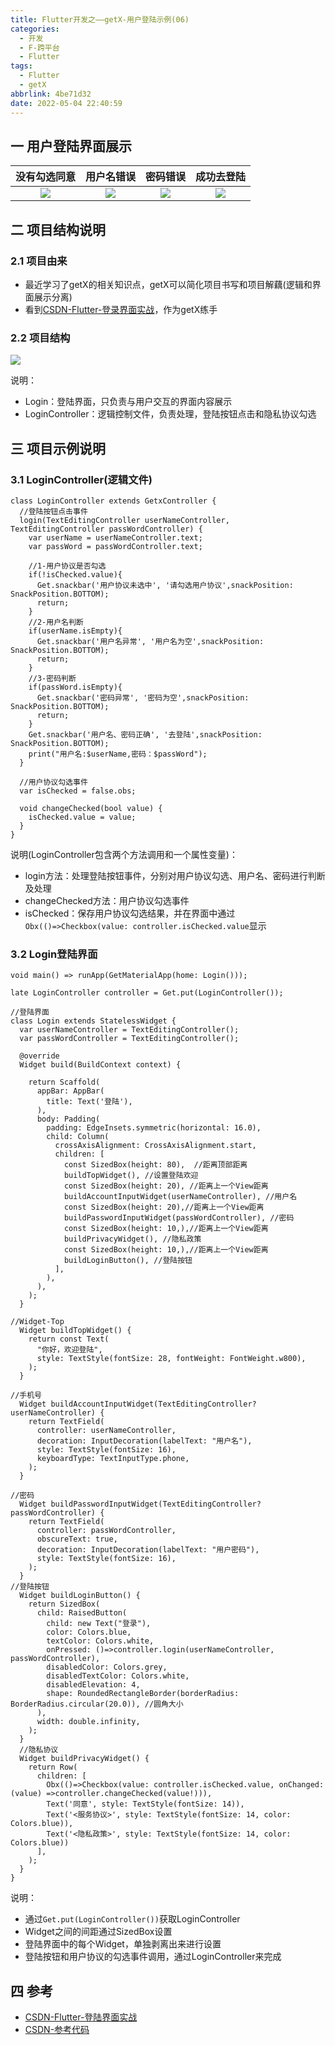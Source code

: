 ```yaml
---
title: Flutter开发之——getX-用户登陆示例(06)
categories:
  - 开发
  - F-跨平台
  - Flutter
tags:
  - Flutter
  - getX
abbrlink: 4be71d32
date: 2022-05-04 22:40:59
---
```

## 一 用户登陆界面展示

| 没有勾选同意 | 用户名错误 | 密码错误 | 成功去登陆 |
| :----------: | :--------: | :------: | :--------: |
|    ![][1]    |   ![][2]   |  ![][3]  |   ![][4]   |

<!--more-->

## 二 项目结构说明

### 2.1 项目由来

* 最近学习了getX的相关知识点，getX可以简化项目书写和项目解藕(逻辑和界面展示分离)
* 看到[CSDN-Flutter-登录界面实战](https://blog.csdn.net/mrRuby/article/details/122366726)，作为getX练手

### 2.2 项目结构

![][5]

说明：

* Login：登陆界面，只负责与用户交互的界面内容展示
* LoginController：逻辑控制文件，负责处理，登陆按钮点击和隐私协议勾选

## 三 项目示例说明

### 3.1 LoginController(逻辑文件)

```
class LoginController extends GetxController {
  //登陆按钮点击事件
  login(TextEditingController userNameController, TextEditingController passWordController) {
    var userName = userNameController.text;
    var passWord = passWordController.text;

    //1-用户协议是否勾选
    if(!isChecked.value){
      Get.snackbar('用户协议未选中', '请勾选用户协议',snackPosition: SnackPosition.BOTTOM);
      return;
    }
    //2-用户名判断
    if(userName.isEmpty){
      Get.snackbar('用户名异常', '用户名为空',snackPosition: SnackPosition.BOTTOM);
      return;
    }
    //3-密码判断
    if(passWord.isEmpty){
      Get.snackbar('密码异常', '密码为空',snackPosition: SnackPosition.BOTTOM);
      return;
    }
    Get.snackbar('用户名、密码正确', '去登陆',snackPosition: SnackPosition.BOTTOM);
    print("用户名:$userName,密码：$passWord");
  }

  //用户协议勾选事件
  var isChecked = false.obs;

  void changeChecked(bool value) {
    isChecked.value = value;
  }
}
```

说明(LoginController包含两个方法调用和一个属性变量)：

* login方法：处理登陆按钮事件，分别对用户协议勾选、用户名、密码进行判断及处理
* changeChecked方法：用户协议勾选事件
* isChecked：保存用户协议勾选结果，并在界面中通过`Obx(()=>Checkbox(value: controller.isChecked.value`显示

### 3.2 Login登陆界面

```
void main() => runApp(GetMaterialApp(home: Login()));

late LoginController controller = Get.put(LoginController());

//登陆界面
class Login extends StatelessWidget {
  var userNameController = TextEditingController();
  var passWordController = TextEditingController();

  @override
  Widget build(BuildContext context) {

    return Scaffold(
      appBar: AppBar(
        title: Text('登陆'),
      ),
      body: Padding(
        padding: EdgeInsets.symmetric(horizontal: 16.0),
        child: Column(
          crossAxisAlignment: CrossAxisAlignment.start,
          children: [
            const SizedBox(height: 80),  //距离顶部距离
            buildTopWidget(), //设置登陆欢迎
            const SizedBox(height: 20), //距离上一个View距离
            buildAccountInputWidget(userNameController), //用户名
            const SizedBox(height: 20),//距离上一个View距离
            buildPasswordInputWidget(passWordController), //密码
            const SizedBox(height: 10,),//距离上一个View距离
            buildPrivacyWidget(), //隐私政策
            const SizedBox(height: 10,),//距离上一个View距离
            buildLoginButton(), //登陆按钮
          ],
        ),
      ),
    );
  }

//Widget-Top
  Widget buildTopWidget() {
    return const Text(
      "你好，欢迎登陆",
      style: TextStyle(fontSize: 28, fontWeight: FontWeight.w800),
    );
  }

//手机号
  Widget buildAccountInputWidget(TextEditingController? userNameController) {
    return TextField(
      controller: userNameController,
      decoration: InputDecoration(labelText: "用户名"),
      style: TextStyle(fontSize: 16),
      keyboardType: TextInputType.phone,
    );
  }

//密码
  Widget buildPasswordInputWidget(TextEditingController? passWordController) {
    return TextField(
      controller: passWordController,
      obscureText: true,
      decoration: InputDecoration(labelText: "用户密码"),
      style: TextStyle(fontSize: 16),
    );
  }
//登陆按钮
  Widget buildLoginButton() {
    return SizedBox(
      child: RaisedButton(
        child: new Text("登录"),
        color: Colors.blue,
        textColor: Colors.white,
        onPressed: ()=>controller.login(userNameController, passWordController),
        disabledColor: Colors.grey,
        disabledTextColor: Colors.white,
        disabledElevation: 4,
        shape: RoundedRectangleBorder(borderRadius: BorderRadius.circular(20.0)), //圆角大小
      ),
      width: double.infinity,
    );
  }
  //隐私协议
  Widget buildPrivacyWidget() {
    return Row(
      children: [
        Obx(()=>Checkbox(value: controller.isChecked.value, onChanged: (value) =>controller.changeChecked(value!))),
        Text('同意', style: TextStyle(fontSize: 14)),
        Text('<服务协议>', style: TextStyle(fontSize: 14, color: Colors.blue)),
        Text('<隐私政策>', style: TextStyle(fontSize: 14, color: Colors.blue))
      ],
    );
  }
}
```

说明：

* 通过`Get.put(LoginController())`获取LoginController
* Widget之间的间距通过SizedBox设置
* 登陆界面中的每个Widget，单独剥离出来进行设置
* 登陆按钮和用户协议的勾选事件调用，通过LoginController来完成

## 四 参考

* [CSDN-Flutter-登陆界面实战](https://blog.csdn.net/mrRuby/article/details/122366726)
* [CSDN-参考代码](https://download.csdn.net/download/Calvin_zhou/85287169)



[1]:https://raw.githubusercontent.com/PGzxc/CDN/master/blog-flutter/flutter-getx-06-login-agree-error.png
[2]:https://raw.githubusercontent.com/PGzxc/CDN/master/blog-flutter/flutter-getx-06-login-username-error.png
[3]:https://raw.githubusercontent.com/PGzxc/CDN/master/blog-flutter/flutter-getx-06-login-pwd-error.png
[4]:https://raw.githubusercontent.com/PGzxc/CDN/master/blog-flutter/flutter-getx-06-login-success-info.png
[5]:https://raw.githubusercontent.com/PGzxc/CDN/master/blog-flutter/flutter-getx-06-login-project-struct.png